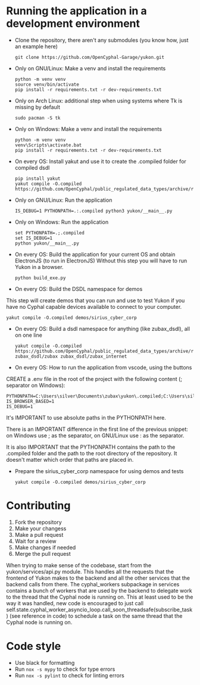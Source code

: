 # Running the application in a development environment

* Clone the repository, there aren't any submodules (you know how, just an example here)

      git clone https://github.com/OpenCyphal-Garage/yukon.git

* Only on GNU/Linux: Make a venv and install the requirements

      python -m venv venv
      source venv/bin/activate
      pip install -r requirements.txt -r dev-requirements.txt

* Only on Arch Linux: additional step when using systems where Tk is missing by default

      sudo pacman -S tk

* Only on Windows: Make a venv and install the requirements

      python -m venv venv
      venv\Scripts\activate.bat
      pip install -r requirements.txt -r dev-requirements.txt

* On every OS: Install yakut and use it to create the .compiled folder for compiled dsdl

      pip install yakut
      yakut compile -O.compiled https://github.com/OpenCyphal/public_regulated_data_types/archive/refs/heads/master.zip

* Only on GNU/Linux: Run the application

      IS_DEBUG=1 PYTHONPATH=.:.compiled python3 yukon/__main__.py

* Only on Windows: Run the application

      set PYTHONPATH=.;.compiled
      set IS_DEBUG=1
      python yukon/__main__.py

* On every OS: Build the application for your current OS and obtain ElectronJS (to run in ElectronJS)
  Without this step you will have to run Yukon in a browser.

      python build_exe.py

* On every OS: Build the DSDL namespace for demos

This step will create demos that you can run and use to test Yukon if you have no Cyphal capable devices available
to connect to your computer.

    yakut compile -O.compiled demos/sirius_cyber_corp

* On every OS: Build a dsdl namespace for anything (like zubax_dsdl), all on one line

      yakut compile -O.compiled https://github.com/OpenCyphal/public_regulated_data_types/archive/refs/heads/master.zip zubax_dsdl/zubax zubax_dsdl/zubax_internet

* On every OS: How to run the application from vscode, using the buttons

CREATE a .env file in the root of the project with the following content (; separator on Windows):

    PYTHONPATH=C:\Users\silver\Documents\zubax\yukon\.compiled;C:\Users\silver\Documents\zubax\yukon
    IS_BROWSER_BASED=1
    IS_DEBUG=1

It's IMPORTANT to use absolute paths in the PYTHONPATH here.

There is an IMPORTANT difference in the first line of the previous snippet: on Windows use ; as the separator, on
GNU/Linux use : as the separator.

It is also IMPORTANT that the PYTHONPATH contains the path to the .compiled folder and the path to the root directory of
the repository. It doesn't matter which order that paths are placed in.

* Prepare the sirius_cyber_corp namespace for using demos and tests
    ```batch
    yakut compile -O.compiled demos/sirius_cyber_corp
    ```

# Contributing

1. Fork the repository
2. Make your changess
3. Make a pull request
4. Wait for a review
5. Make changes if needed
6. Merge the pull request

When trying to make sense of the codebase, start from the yukon/services/api.py module. This handles all the requests that the frontend of Yukon makes 
to the backend and all the other services that the backend calls from there. The cyphal_workers subpackage in services contains a bunch of workers that
are used by the backend to delegate work to the thread that the Cyphal node is running on. This at least used to be the way it was handled, new code
is encouraged to just call self.state.cyphal_worker_asyncio_loop.call_soon_threadsafe(subscribe_task) (see reference in code) to schedule a task
on the same thread that the Cyphal node is running on.

# Code style

- Use black for formatting
- Run `nox -s mypy` to check for type errors
- Run `nox -s pylint` to check for linting errors